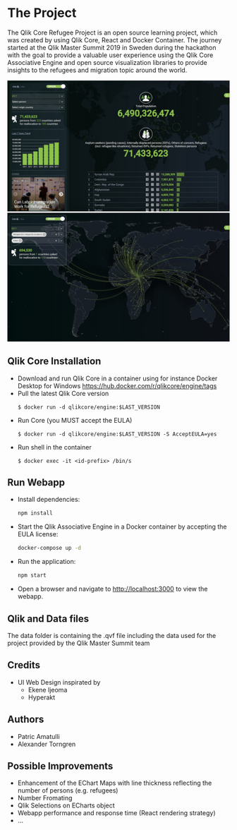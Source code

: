 # The Project

The Qlik Core Refugee Project is an open source learning project, which was created by using Qlik Core, React and Docker Container. The journey started at the Qlik Master Summit 2019 in Sweden during the hackathon with the goal to provide a valuable user experience using the Qlik Core Associative Engine and open source visualization libraries to provide insights to the refugees and migration topic around the world. 

![](qcore_refugees.jpg)
![](qcore_refugee_map.jpg)

## Qlik Core Installation

* Download and run Qlik Core in a container using for instance Docker Desktop for Windows https://hub.docker.com/r/qlikcore/engine/tags 
* Pull the latest Qlik Core version 
  ``` 
  $ docker run -d qlikcore/engine:$LAST_VERSION
  ```
* Run Core (you MUST accept the EULA) 
  ```
  $ docker run -d qlikcore/engine:$LAST_VERSION -S AcceptEULA=yes 
  ```
* Run shell in the container 
  ```
  $ docker exec -it <id-prefix> /bin/s
  ```
## Run Webapp

* Install dependencies:
  ```bash
  npm install
  ```
* Start the Qlik Associative Engine in a Docker container by accepting the EULA license:
  ```bash
  docker-compose up -d
  ```
* Run the application:
  ```bash
  npm start
  ```
* Open a browser and navigate to [http://localhost:3000](http://localhost:3000) to view the webapp.

## Qlik and Data files
The data folder is containing the .qvf file including the data used for the project provided by the Qlik Master Summit team

## Credits
* UI Web Design inspirated by
    - Ekene Ijeoma
    - Hyperakt

## Authors
* Patric Amatulli 
* Alexander Torngren

## Possible Improvements
* Enhancement of the EChart Maps with line thickness reflecting the number of persons (e.g. refugees)
* Number Fromating
* Qlik Selections on ECharts object
* Webapp performance and response time (React rendering strategy)
* ...
